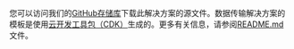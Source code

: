 您可以访问我们的[GitHub存储库][github]下载此解决方案的源文件。数据传输解决方案的模板是使用[云开发工具包（CDK）](http://aws.amazon.com/cdk/)生成的。更多有关信息，请参阅[README.md][readme]文件。

[github]: https://github.com/awslabs/data-transfer-hub
[readme]: https://github.com/awslabs/data-transfer-hub#readme